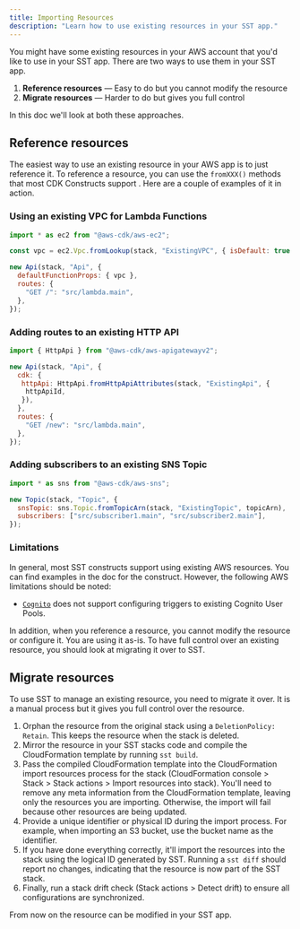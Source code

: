 ```yaml
---
title: Importing Resources
description: "Learn how to use existing resources in your SST app."
---
```


You might have some existing resources in your AWS account that you'd like to use in your SST app. There are two ways to use them in your SST app.

1. **Reference resources** — Easy to do but you cannot modify the resource
2. **Migrate resources** — Harder to do but gives you full control

In this doc we'll look at both these approaches.

## Reference resources

The easiest way to use an existing resource in your AWS app is to just reference it. To reference a resource, you can use the `fromXXX()` methods that most CDK Constructs support . Here are a couple of examples of it in action.

### Using an existing VPC for Lambda Functions

```js {3,6}
import * as ec2 from "@aws-cdk/aws-ec2";

const vpc = ec2.Vpc.fromLookup(stack, "ExistingVPC", { isDefault: true });

new Api(stack, "Api", {
  defaultFunctionProps: { vpc },
  routes: {
    "GET /": "src/lambda.main",
  },
});
```

### Adding routes to an existing HTTP API

```js {4-6}
import { HttpApi } from "@aws-cdk/aws-apigatewayv2";

new Api(stack, "Api", {
  cdk: {
   httpApi: HttpApi.fromHttpApiAttributes(stack, "ExistingApi", {
    httpApiId,
   }),
  },
  routes: {
    "GET /new": "src/lambda.main",
  },
});
```

### Adding subscribers to an existing SNS Topic

```js {4}
import * as sns from "@aws-cdk/aws-sns";

new Topic(stack, "Topic", {
  snsTopic: sns.Topic.fromTopicArn(stack, "ExistingTopic", topicArn),
  subscribers: ["src/subscriber1.main", "src/subscriber2.main"],
});
```

### Limitations

In general, most SST constructs support using existing AWS resources. You can find examples in the doc for the construct. However, the following AWS limitations should be noted:

- [`Cognito`](../constructs/Cognito.md) does not support configuring triggers to existing Cognito User Pools.

In addition, when you reference a resource, you cannot modify the resource or configure it. You are using it as-is. To have full control over an existing resource, you should look at migrating it over to SST.

## Migrate resources

To use SST to manage an existing resource, you need to migrate it over. It is a manual process but it gives you full control over the resource.

1. Orphan the resource from the original stack using a `DeletionPolicy: Retain`. This keeps the resource when the stack is deleted.
2. Mirror the resource in your SST stacks code and compile the CloudFormation template by running `sst build`.
3. Pass the compiled CloudFormation template into the CloudFormation import resources process for the stack (CloudFormation console > Stack > Stack actions > Import resources into stack). You'll need to remove any meta information from the CloudFormation template, leaving only the resources you are importing. Otherwise, the import will fail because other resources are being updated.
4. Provide a unique identifier or physical ID during the import process. For example, when importing an S3 bucket, use the bucket name as the identifier.
5. If you have done everything correctly, it'll import the resources into the stack using the logical ID generated by SST. Running a `sst diff` should report no changes, indicating that the resource is now part of the SST stack.
6. Finally, run a stack drift check (Stack actions > Detect drift) to ensure all configurations are synchronized.

From now on the resource can be modified in your SST app.
